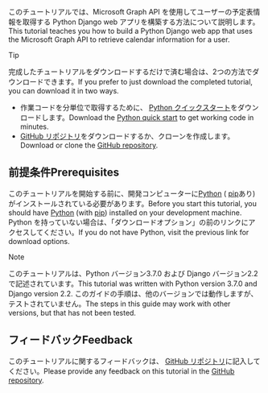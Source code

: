 <!-- markdownlint-disable MD002 MD041 -->

<span data-ttu-id="c2f7c-101">このチュートリアルでは、Microsoft Graph API を使用してユーザーの予定表情報を取得する Python Django web アプリを構築する方法について説明します。</span><span class="sxs-lookup"><span data-stu-id="c2f7c-101">This tutorial teaches you how to build a Python Django web app that uses the Microsoft Graph API to retrieve calendar information for a user.</span></span>

> [!TIP]
> <span data-ttu-id="c2f7c-102">完成したチュートリアルをダウンロードするだけで済む場合は、2つの方法でダウンロードできます。</span><span class="sxs-lookup"><span data-stu-id="c2f7c-102">If you prefer to just download the completed tutorial, you can download it in two ways.</span></span>
>
> - <span data-ttu-id="c2f7c-103">作業コードを分単位で取得するために、 [Python クイックスタート](https://developer.microsoft.com/graph/quick-start?platform=option-Python)をダウンロードします。</span><span class="sxs-lookup"><span data-stu-id="c2f7c-103">Download the [Python quick start](https://developer.microsoft.com/graph/quick-start?platform=option-Python) to get working code in minutes.</span></span>
> - <span data-ttu-id="c2f7c-104">[GitHub リポジトリ](https://github.com/microsoftgraph/msgraph-training-pythondjangoapp)をダウンロードするか、クローンを作成します。</span><span class="sxs-lookup"><span data-stu-id="c2f7c-104">Download or clone the [GitHub repository](https://github.com/microsoftgraph/msgraph-training-pythondjangoapp).</span></span>

## <a name="prerequisites"></a><span data-ttu-id="c2f7c-105">前提条件</span><span class="sxs-lookup"><span data-stu-id="c2f7c-105">Prerequisites</span></span>

<span data-ttu-id="c2f7c-106">このチュートリアルを開始する前に、開発コンピューターに[Python](https://www.python.org/) ( [pip](https://pypi.org/project/pip/)あり) がインストールされている必要があります。</span><span class="sxs-lookup"><span data-stu-id="c2f7c-106">Before you start this tutorial, you should have [Python](https://www.python.org/) (with [pip](https://pypi.org/project/pip/)) installed on your development machine.</span></span> <span data-ttu-id="c2f7c-107">Python を持っていない場合は、「ダウンロードオプション」の前のリンクにアクセスしてください。</span><span class="sxs-lookup"><span data-stu-id="c2f7c-107">If you do not have Python, visit the previous link for download options.</span></span>

> [!NOTE]
> <span data-ttu-id="c2f7c-108">このチュートリアルは、Python バージョン3.7.0 および Django バージョン2.2 で記述されています。</span><span class="sxs-lookup"><span data-stu-id="c2f7c-108">This tutorial was written with Python version 3.7.0 and Django version 2.2.</span></span> <span data-ttu-id="c2f7c-109">このガイドの手順は、他のバージョンでは動作しますが、テストされていません。</span><span class="sxs-lookup"><span data-stu-id="c2f7c-109">The steps in this guide may work with other versions, but that has not been tested.</span></span>

## <a name="feedback"></a><span data-ttu-id="c2f7c-110">フィードバック</span><span class="sxs-lookup"><span data-stu-id="c2f7c-110">Feedback</span></span>

<span data-ttu-id="c2f7c-111">このチュートリアルに関するフィードバックは、 [GitHub リポジトリ](https://github.com/microsoftgraph/msgraph-training-pythondjangoapp)に記入してください。</span><span class="sxs-lookup"><span data-stu-id="c2f7c-111">Please provide any feedback on this tutorial in the [GitHub repository](https://github.com/microsoftgraph/msgraph-training-pythondjangoapp).</span></span>